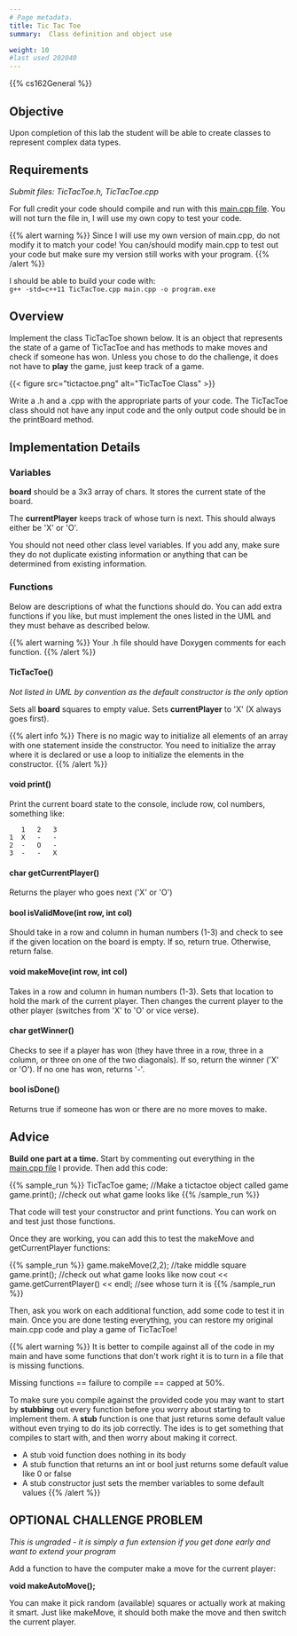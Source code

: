 ```yaml
---
# Page metadata.
title: Tic Tac Toe
summary:  Class definition and object use

weight: 10
#last used 202040
---
```


{{% cs162General %}}

## Objective

Upon completion of this lab the student will be able to create classes to represent complex data types.

## Requirements

*Submit files: TicTacToe.h, TicTacToe.cpp*

For full credit your code should compile and run with this [main.cpp file](main.cpp). You
will not turn the file in, I will use my own copy to test your code.

{{% alert warning %}}
Since I will use my own version of main.cpp, do not modify it to match your code!
You can/should modify main.cpp to test out your code but make sure my version still works
with your program.
{{% /alert %}}

I should be able to build your code with:  
`g++ -std=c++11 TicTacToe.cpp main.cpp -o program.exe`

## Overview

Implement the class TicTacToe shown below. It is an object that represents the
state of a game of TicTacToe and has methods to make moves and check if someone
has won. Unless you chose to do the challenge, it does not have to **play** the
game, just keep track of a game.

{{< figure src="tictactoe.png" alt="TicTacToe Class" >}}

Write a .h and a .cpp with the appropriate parts of your code. The TicTacToe class
should not have any input code and the only output code should be in the printBoard method.

## Implementation Details

### Variables

**board** should be a 3x3 array of chars. It stores the current state of the board.

The **currentPlayer** keeps track of whose turn is next. This should always either
be 'X' or 'O'.

You should not need other class level variables. If you add any, make sure they do not duplicate
existing information or anything that can be determined from existing information.

### Functions

Below are descriptions of what the functions should do. You can add extra functions if you
like, but must implement the ones listed in the UML and they must behave as described below.

{{% alert warning %}}
Your .h file should have Doxygen comments for each function.
{{% /alert %}}

#### TicTacToe()

*Not listed in UML by convention as the default constructor is the only option*

Sets all **board** squares to empty value. Sets **currentPlayer** to 'X' (X always goes first).

{{% alert info %}}
There is no magic way to initialize all elements of an array with one statement inside the
constructor. You need to initialize the array where it is declared or use a loop to initialize
the elements in the constructor.
{{% /alert %}}

#### void print()

Print the current board state to the console, include row, col numbers, something like:

       1   2   3
    1  X   -   -
    2  -   O   -
    3  -   -   X

#### char getCurrentPlayer()

Returns the player who goes next ('X' or 'O')

#### bool isValidMove(int row, int col)

Should take in a row and column in human numbers (1-3) and check to see if the given location
on the board is empty. If so, return true. Otherwise, return false.

#### void makeMove(int row, int col)

Takes in a row and column in human numbers (1-3). Sets that location to hold the mark of the
current player. Then changes the current player to the other player (switches from 'X' to 
'O' or vice verse).

#### char getWinner()

Checks to see if a player has won (they have three in a row, three in a column, or three
on one of the two diagonals). If so, return the winner ('X' or 'O'). If no one has won,
returns '-'.

#### bool isDone()

Returns true if someone has won or there are no more moves to make.

## Advice

**Build one part at a time.** Start by commenting out everything in the [main.cpp file](main.cpp) I provide.
Then add this code:

{{% sample_run %}}
TicTacToe game;                      //Make a tictactoe object called game
game.print();                        //check out what game looks like
{{% /sample_run %}}

That code will test your constructor and print functions. You can work on and test just those functions.

Once they are working, you can add this to test the  makeMove and getCurrentPlayer functions:

{{% sample_run %}}
game.makeMove(2,2);                  //take middle square 
game.print();                        //check out what game looks like now
cout << game.getCurrentPlayer() << endl;  //see whose turn it is
{{% /sample_run %}}

Then, ask you work on each additional function, add some code to test it in main. Once you are done
testing everything, you can restore my original main.cpp code and play a game of TicTacToe!

{{% alert warning %}}
It is better to compile against all of the code in my main and have some functions that don't work right
it is to turn in a file that is missing functions.

Missing functions == failure to compile == capped at 50%.
  
To make sure you compile against the provided code you may want to start by **stubbing** out every
function before you worry about starting to implement them. A **stub** function is one that just
returns some default value without even trying to do its job correctly. The ides is to get something
that compiles to start with, and then worry about making it correct.

* A stub void function does nothing in its body
* A stub function that returns an int or bool just returns some default value like 0 or false
* A stub constructor just sets the member variables to some default values
{{% /alert %}}

## OPTIONAL CHALLENGE PROBLEM

*This is ungraded - it is simply a fun extension if you get done early and want to extend your program*

Add a function to have the computer make a move for the current player:

**void makeAutoMove();**

You can make it pick random (available) squares or actually work at making it smart. Just like
makeMove, it should both make the move and then switch the current player.
